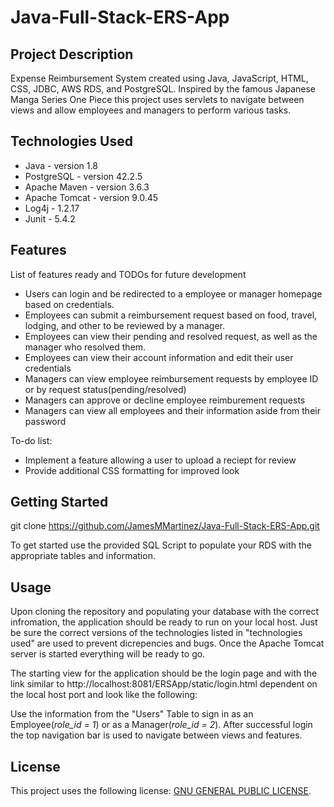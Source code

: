 # Java-Full-Stack-ERS-App

## Project Description
Expense Reimbursement System created using Java, JavaScript, HTML, CSS, JDBC, AWS RDS, and PostgreSQL. Inspired by the famous Japanese Manga Series One Piece this project uses servlets to navigate between views and allow employees and managers to perform various tasks.

## Technologies Used

- Java - version 1.8
- PostgreSQL - version 42.2.5
- Apache Maven - version 3.6.3
- Apache Tomcat - version 9.0.45
- Log4j - 1.2.17
- Junit - 5.4.2

## Features

List of features ready and TODOs for future development
* Users can login and be redirected to a employee or manager homepage based on credentials.
* Employees can submit a reimbursement request based on food, travel, lodging, and other to be reviewed by a manager.
* Employees can view their pending and resolved request, as well as the manager who resolved them.
* Employees can view their account information and edit their user credentials
* Managers can view employee reimbursement requests by employee ID or by request status(pending/resolved)
* Managers can approve or decline employee reimburement requests
* Managers can view all employees and their information aside from their password 

To-do list:
* Implement a feature allowing a user to upload a reciept for review
* Provide additional CSS formatting for improved look

## Getting Started
   
git clone https://github.com/JamesMMartinez/Java-Full-Stack-ERS-App.git

To get started use the provided SQL Script to populate your RDS with the appropriate tables and information. 

## Usage

Upon cloning the repository and populating your database with the correct infromation, the application should be ready to run on your local host. Just be sure the correct versions of the technologies listed in "technologies used" are used to prevent dicrepencies and bugs. Once the Apache Tomcat server is started everything will be ready to go.

The starting view for the application should be the login page and with the link similar to http://localhost:8081/ERSApp/static/login.html dependent on the local host port and look like the following:



Use the information from the "Users" Table to sign in as an Employee(*role_id = 1*) or as a Manager(*role_id = 2*). After successful login the top navigation bar is used to navigate between views and features.

## License

This project uses the following license: [GNU GENERAL PUBLIC LICENSE](LICENSE).
